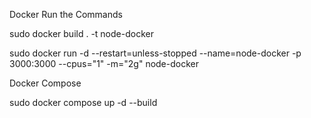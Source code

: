 Docker Run the Commands

sudo docker build . -t node-docker

sudo docker run -d --restart=unless-stopped --name=node-docker -p 3000:3000 --cpus="1" -m="2g" node-docker

Docker Compose

sudo docker compose up -d --build